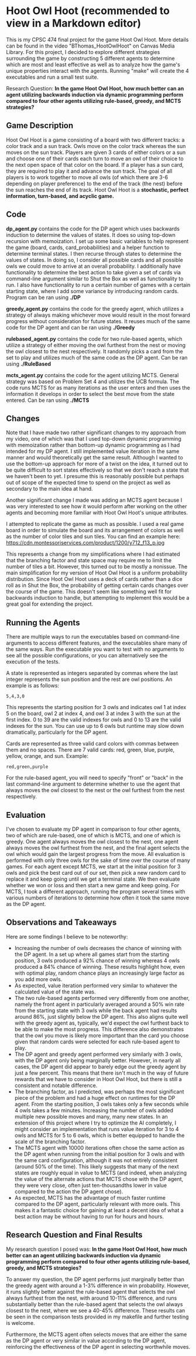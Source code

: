 # Hoot Owl Hoot (recommended to view in a Markdown editor)
This is my CPSC 474 final project for the game Hoot Owl Hoot. More details can be found in the video "BThomas_HootOwlHoot" on Canvas Media Library. For this project, I decided to explore different strategies surrounding the game by constructing 5 different agents to determine which are most and least effective as well as to analyze how the game's unique properties interact with the agents. Running "make" will create the 4 executables and run a small test suite.

Research Question: **In the game Hoot Owl Hoot, how much better can an agent utilizing backwards induction via dynamic programming perform compared to four other agents utilizing rule-based, greedy, and MCTS strategies?** 

## Game Description
Hoot Owl Hoot is a game consisting of a board with two different tracks: a color track and a sun track. Owls move on the color track whereas the sun moves on the sun track. Players are given 3 cards of either colors or a sun and choose one of their cards each turn to move an owl of their choice to the next open space of that color on the board. If a player has a sun card, they are required to play it and advance the sun track. The goal of all players is to work together to move all owls (of which there are 3-6 depending on player preference) to the end of the track (the nest) before the sun reaches the end of its track. Hoot Owl Hoot is a **stochastic, perfect information, turn-based, and acyclic game.**

## Code
 **dp_agent.py** contains the code for the DP agent which uses backwards induction to determine the values of states. It does so using top-down recursion with memoization. I set up some basic variables to help represent the game (board, cards, card_probabilities) and a helper function to determine terminal states. I then recurse through states to determine the values of states. In doing so, I consider all possible cards and all possible owls we could move to arrive at an overall probability. I additionally have functionality to determine the best action to take given a set of cards via command-line argument similar to Shut the Box as well as functionality to run. I also have functionality to run a certain number of games with a certain starting state, where I add some variance by introducing random cards. Program can be ran using **./DP**

 **greedy_agent.py** contains the code for the greedy agent, which utilizes a strategy of always making whichever move would result in the most forward progress without consideration for future states. It reuses much of the same code for the DP agent and can be ran using **./Greedy**

**rulebased_agent.py** contains the code for two rule-based agents, which utilize a strategy of either moving the owl furthest from the nest or moving the owl closest to the nest respectively. It randomly picks a card from the set to play and utilizes much of the same code as the DP agent. Can be ran using **./RuleBased**

**mcts_agent.py** contains the code for the agent utilizing MCTS. General strategy was based on Problem Set 4 and utilizes the UCB formula. The code runs MCTS for as many iterations as the user enters and then uses the information it develops in order to select the best move from the state entered. Can be ran using **./MCTS**
## Changes
Note that I have made two rather significant changes to my approach from my video, one of which was that I used top-down dynamic programming with memoization rather than bottom-up dynamic programming as I had intended for my DP agent. I still implemented value iteration in the same manner and would theoretically get the same result. Although I wanted to use the bottom-up approach for more of a twist on the idea, it turned out to be quite difficult to sort states effectively so that we don't reach a state that we haven't been to yet. I presume this is reasonably possible but perhaps out of scope of the expected time to spend on the project as well as secondary to the main idea at hand.

Another significant change I made was adding an MCTS agent because I was very interested to see how it would perform after working on the other agents and becoming more familiar with Hoot Owl Hoot's unique attributes.

I attempted to replicate the game as much as possible. I used a real game board in order to simulate the board and its arrangement of colors as well as the number of color tiles and sun tiles. You can find an example here: https://cdn.montessoriservices.com/product/1200/y712_f13_p.jpg

This represents a change from my simplifications where I had estimated that the branching factor and state space may require me to limit the number of tiles a bit. However, this turned out to be mostly a nonissue. The main simplification for my version of Hoot Owl Hoot is a uniform probability distribution. Since Hoot Owl Hoot uses a deck of cards rather than a dice roll as in Shut the Box, the probability of getting certain cards changes over the course of the game. This doesn't seem like something well fit for backwards induction to handle, but attempting to implement this would be a great goal for extending the project. 

## Running the Agents
There are multiple ways to run the executables based on command-line arguments to access different features, and the executables share many of the same ways. Run the executable you want to test with no arguments to see all the possible configurations, or you can alternatively see the execution of the tests.

A state is represented as integers separated by commas where the last integer represents the sun position and the rest are owl positions. An example is as follows: 

    5,4,3,0

This represents the starting position for 3 owls and indicates owl 1 at index 5 on the board, owl 2 at index 4, and owl 3 at index 3 with the sun at the first index. 0 to 39 are the valid indexes for owls and 0 to 13 are the valid indexes for the sun. You can use up to 6 owls but runtime may slow down dramatically, particularly for the DP agent.

Cards are represented as three valid card colors with commas between them and no spaces. There are 7 valid cards: red, green, blue, purple, yellow, orange, and sun. Example:

    red,green,purple

For the rule-based agent, you will need to specify "front" or "back" in the last command-line argument to determine whether to use the agent that always moves the owl closest to the nest or the owl furthest from the nest respectively.

## Evaluation
I've chosen to evaluate my DP agent in comparison to four other agents, two of which are rule-based, one of which is MCTS, and one of which is greedy. One agent always moves the owl closest to the nest, one agent always moves the owl furthest from the nest, and the final agent selects the owl which would gain the largest progress from the move. All evaluation is performed with only three owls for the sake of time over the course of many games. For each agent except MCTS, we start at the initial position for 3 owls and pick the best card out of our set, then pick a new random card to replace it and keep going until we get a terminal state. We then evaluate whether we won or loss and then start a new game and keep going. For MCTS, I took a different approach, running the program several times with various numbers of iterations to determine how often it took the same move as the DP agent. 

## Observations and Takeaways

Here are some findings I believe to be noteworthy:
 - Increasing the number of owls decreases the chance of winning with the DP agent. In a set up where all games start from the starting position, 3 owls produced a 92% chance of winning whereas 4 owls produced a 84% chance of winning. These results highlight how, even with optimal play, random chance plays an increasingly large factor as you add more owls. 
 - As expected, value iteration performed very similar to whatever the calculated value of the state was.
 - The two rule-based agents performed very differently from one another, namely the front agent in particularly averaged around a 50% win rate from the starting state with 3 owls while the back agent had results around 86%, just slightly below the DP agent. This also aligns quite well with the greedy agent as, typically, we'd expect the owl furthest back to be able to make the most progress. This difference also demonstrates that the owl you move is likely more important than the card you choose given that random cards were selected for each rule-based agent to play.
 - The DP agent and greedy agent performed very similarly with 3 owls, with the DP agent only being marginally better. However, in nearly all cases, the DP agent did appear to barely edge out the greedy agent by just a few percent. This means that there isn't much in the way of future rewards that we have to consider in Hoot Owl Hoot, but there is still a consistent and notable difference.  
 - The branching factor, as I predicted, was perhaps the most significant piece of the problem and had a huge effect on runtimes for the DP agent. From the starting position, 3 owls takes only a few seconds while 4 owls takes a few minutes. Increasing the number of owls added multiple new possible moves and many, many new states. In an extension of this project where I try to optimize the AI completely, I might consider an implementation that runs value iteration for 3 to 4 owls and MCTS for 5 to 6 owls, which is better equipped to handle the scale of the branching factor.
 - The MCTS agent with 10000 iterations often chose the same action as the DP agent when running from the initial position for 3 owls and with the same card configuration, although it was not entirely consistent (around 50% of the time). This likely suggests that many of the next states are roughly equal in value to MCTS (and indeed, when analyzing the value of the alternate actions that MCTS chose with the DP agent, they were very close, often just ten-thousandths lower in value compared to the action the DP agent chose).
 - As expected, MCTS has the advantage of much faster runtime compared to the DP agent, particularly relevant with more owls. This makes it a fantastic choice for gaining at least a decent idea of what a best action may be without having to run for hours and hours.
 
## Research Question and Final Results
My research question I posed was: **In the game Hoot Owl Hoot, how much better can an agent utilizing backwards induction via dynamic programming perform compared to four other agents utilizing rule-based, greedy, and MCTS strategies?** 

To answer my question, the DP agent performs just marginally better than the greedy agent with around a 1-3% difference in win probability. However, it runs slightly better against the rule-based agent that selects the owl always furthest from the nest, with around 10-11% difference, and runs substantially better than the rule-based agent that selects the owl always closest to the nest, where we see a 40-45% difference. These results can be seen in the comparison tests provided in my makefile and further testing is welcome.

Furthermore, the MCTS agent often selects moves that are either the same as the DP agent or very similar in value according to the DP agent, reinforcing the effectiveness of the DP agent in selecting worthwhile moves.
